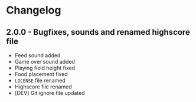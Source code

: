 # Changelog

## 2.0.0 - Bugfixes, sounds and renamed highscore file
* Feed sound added
* Game over sound added
* Playing field height fixed
* Food placement fixed
* `LICENSE` file renamed
* Highscore file renamed
* [DEV] Git ignore file updated
